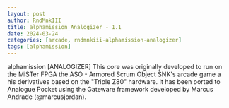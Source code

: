 ```yaml
---
layout: post
author: RndMnkIII
title: alphamission_Analogizer - 1.1
date: 2024-03-24
categories: [arcade, rndmnkiii-alphamission-analogizer]
tags: [alphamission]
---
```

alphamission
[ANALOGIZER] This core was originally developed to run on the MiSTer FPGA the ASO - Armored Scrum Object SNK's arcade game a his derivatives based on the "Triple Z80" hardware. It has been ported to Analogue Pocket using the Gateware framework developed by Marcus Andrade (@marcusjordan).

